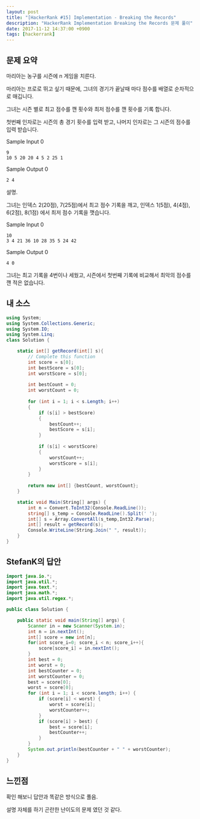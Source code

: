 ```yaml
---
layout: post
title: "[HackerRank #15] Implementation - Breaking the Records"
description: "HackerRank Implementation Breaking the Records 문제 풀이"
date: 2017-11-12 14:37:00 +0900
tags: [hackerrank]
---
```


## 문제 요약

마리아는 농구를 시즌에 n 게임을 치른다.

마리아는 프로로 뛰고 싶기 때문에, 그녀의 경기가 끝날때 마다 점수를 배열로 순차적으로 매깁니다.

그녀는 시즌 별로 최고 점수를 깬 횟수와 최저 점수를 깬 횟수를 기록 합니다.

첫번째 인자로는 시즌의 총 경기 횟수를 입력 받고, 나머지 인자로는 그 시즌의 점수를 입력 받습니다.

Sample Input 0
```
9
10 5 20 20 4 5 2 25 1
```

Sample Output 0
```
2 4
```

설명.

그녀는 인덱스 2(20점), 7(25점)에서 최고 점수 기록을 깨고,
인덱스 1(5점), 4(4점), 6(2점), 8(1점) 에서 최저 점수 기록을 깻습니다.

Sample Input 0
```
10
3 4 21 36 10 28 35 5 24 42
```

Sample Output 0
```
4 0
```

그녀는 최고 기록을 4번이나 세웠고, 시즌에서 첫번째 기록에 비교해서 최악의 점수를 깬 적은 없습니다.


## 내 소스

```csharp
using System;
using System.Collections.Generic;
using System.IO;
using System.Linq;
class Solution {

    static int[] getRecord(int[] s){
        // Complete this function
        int score = s[0];
        int bestScore = s[0];
        int worstScore = s[0];
        
        int bestCount = 0;
        int worstCount = 0;
        
        for (int i = 1; i < s.Length; i++)
        {
            if (s[i] > bestScore)
            {
                bestCount++;
                bestScore = s[i];
            }
            
            if (s[i] < worstScore)
            {
                worstCount++;
                worstScore = s[i];
            }            
        }
        
        return new int[] {bestCount, worstCount};
    }

    static void Main(String[] args) {
        int n = Convert.ToInt32(Console.ReadLine());
        string[] s_temp = Console.ReadLine().Split(' ');
        int[] s = Array.ConvertAll(s_temp,Int32.Parse);
        int[] result = getRecord(s);
        Console.WriteLine(String.Join(" ", result));
    }
}
```

## StefanK의 답안

```java
import java.io.*;
import java.util.*;
import java.text.*;
import java.math.*;
import java.util.regex.*;

public class Solution {

    public static void main(String[] args) {
        Scanner in = new Scanner(System.in);
        int n = in.nextInt();
        int[] score = new int[n];
        for(int score_i=0; score_i < n; score_i++){
            score[score_i] = in.nextInt();
        }
        int best = 0;
        int worst = 0;
        int bestCounter = 0;
        int worstCounter = 0;
        best = score[0];
        worst = score[0];
        for (int i = 1; i < score.length; i++) {
            if (score[i] < worst) {
                worst = score[i];
                worstCounter++;
            }
            if (score[i] > best) {
                best = score[i];
                bestCounter++;
            }
        }
        System.out.println(bestCounter + " " + worstCounter);
    }
}
```

## 느낀점

확인 해보니 답안과 똑같은 방식으로 풀음.

설명 자체를 하기 곤란한 난이도의 문제 였던 것 같다.